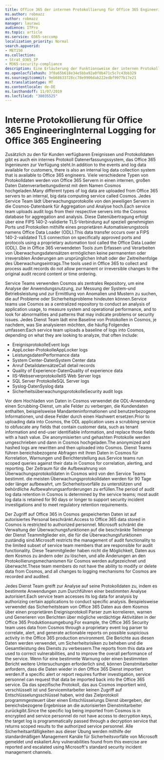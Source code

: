 ```yaml
---
title: Office 365 der internen Protokollierung für Office 365 Engineering
ms.author: robmazz
author: robmazz
manager: laurawi
audience: ITPro
ms.topic: article
ms.service: O365-seccomp
localization_priority: Normal
search.appverid:
- MET150
ms.collection:
- Strat_O365_IP
- M365-security-compliance
description: Eine Erläuterung der Funktionsweise der internen Protokollierung für Office 365 Engineering-Teams.
ms.openlocfilehash: 3f0a65b618e34e5bba92a0f0b471c5c7c43bb329
ms.sourcegitcommit: 9eb68633728cc78e9906dab222edbf9977b17e21
ms.translationtype: MT
ms.contentlocale: de-DE
ms.lasthandoff: 11/07/2019
ms.locfileid: "38035525"
---
```

# <a name="internal-logging-for-office-365-engineering"></a><span data-ttu-id="34d2c-103">Interne Protokollierung für Office 365 Engineering</span><span class="sxs-lookup"><span data-stu-id="34d2c-103">Internal Logging for Office 365 Engineering</span></span>

<span data-ttu-id="34d2c-104">Zusätzlich zu den für Kunden verfügbaren Ereignissen und Protokolldaten gibt es auch ein internes Protokoll Datenerfassungssystem, das Office 365 Ingenieuren zur Verfügung steht.</span><span class="sxs-lookup"><span data-stu-id="34d2c-104">In addition to the events and log data available for customers, there is also an internal log data collection system that is available to Office 365 engineers.</span></span> <span data-ttu-id="34d2c-105">Viele verschiedene Typen von Protokolldaten werden von Office 365 Servern in einen internen, großen Daten Datenverarbeitungsdienst mit dem Namen Cosmos hochgeladen.</span><span class="sxs-lookup"><span data-stu-id="34d2c-105">Many different types of log data are uploaded from Office 365 servers to an internal, big data computing service called Cosmos.</span></span> <span data-ttu-id="34d2c-106">Jedes Service Team lädt Überwachungsprotokolle von den jeweiligen Servern in die Cosmos-Datenbank für Aggregation und Analyse hoch.</span><span class="sxs-lookup"><span data-stu-id="34d2c-106">Each service team uploads audit logs from their respective servers into the Cosmos database for aggregation and analysis.</span></span> <span data-ttu-id="34d2c-107">Diese Datenübertragung erfolgt über eine FIPS 140-2-validierte TLS-Verbindung auf speziell genehmigten Ports und Protokollen mithilfe eines proprietären Automatisierungstools namens Office Data Loader (ODL).</span><span class="sxs-lookup"><span data-stu-id="34d2c-107">This data transfer occurs over a FIPS 140-2-validated TLS connection on specifically approved ports and protocols using a proprietary automation tool called the Office Data Loader (ODL).</span></span> <span data-ttu-id="34d2c-108">Die in Office 365 verwendeten Tools zum Erfassen und Verarbeiten von Überwachungsdatensätzen ermöglichen keine permanenten oder irreversiblen Änderungen am ursprünglichen Inhalt oder der Zeitreihenfolge des Überwachungseintrags.</span><span class="sxs-lookup"><span data-stu-id="34d2c-108">The tools used in Office 365 to collect and process audit records do not allow permanent or irreversible changes to the original audit record content or time ordering.</span></span>

<span data-ttu-id="34d2c-109">Service Teams verwenden Cosmos als zentrales Repository, um eine Analyse der Anwendungsnutzung, zur Messung der System-und Betriebsleistung und zur Ermittlung von Anomalien und Mustern zu suchen, die auf Probleme oder Sicherheitsprobleme hindeuten können.</span><span class="sxs-lookup"><span data-stu-id="34d2c-109">Service teams use Cosmos as a centralized repository to conduct an analysis of application usage, to measure system and operational performance, and to look for abnormalities and patterns that may indicate problems or security issues.</span></span> <span data-ttu-id="34d2c-110">Jedes Dienst Team lädt eine Baseline von Protokollen in Cosmos, je nachdem, was Sie analysieren möchten, die häufig Folgendes umfassen:</span><span class="sxs-lookup"><span data-stu-id="34d2c-110">Each service team uploads a baseline of logs into Cosmos, depending on what they are looking to analyze, that often include:</span></span>

- <span data-ttu-id="34d2c-111">Ereignisprotokolle</span><span class="sxs-lookup"><span data-stu-id="34d2c-111">Event logs</span></span>
- <span data-ttu-id="34d2c-112">AppLocker-Protokolle</span><span class="sxs-lookup"><span data-stu-id="34d2c-112">AppLocker logs</span></span>
- <span data-ttu-id="34d2c-113">Leistungsdaten</span><span class="sxs-lookup"><span data-stu-id="34d2c-113">Performance data</span></span>
- <span data-ttu-id="34d2c-114">System Center-Daten</span><span class="sxs-lookup"><span data-stu-id="34d2c-114">System Center data</span></span>
- <span data-ttu-id="34d2c-115">Anruf Detaildatensätze</span><span class="sxs-lookup"><span data-stu-id="34d2c-115">Call detail records</span></span>
- <span data-ttu-id="34d2c-116">Quality of Experience-Daten</span><span class="sxs-lookup"><span data-stu-id="34d2c-116">Quality of experience data</span></span>
- <span data-ttu-id="34d2c-117">IIS-Webserverprotokolle</span><span class="sxs-lookup"><span data-stu-id="34d2c-117">IIS Web Server logs</span></span>
- <span data-ttu-id="34d2c-118">SQL Server Protokolle</span><span class="sxs-lookup"><span data-stu-id="34d2c-118">SQL Server logs</span></span>
- <span data-ttu-id="34d2c-119">Syslog-Daten</span><span class="sxs-lookup"><span data-stu-id="34d2c-119">Syslog data</span></span>
- <span data-ttu-id="34d2c-120">Sicherheitsüberwachungsprotokolle</span><span class="sxs-lookup"><span data-stu-id="34d2c-120">Security audit logs</span></span>

<span data-ttu-id="34d2c-121">Vor dem Hochladen von Daten in Cosmos verwendet die ODL-Anwendung einen Scrubbing-Dienst, um alle Felder zu verbergen, die Kundendaten enthalten, beispielsweise Mandanteninformationen und benutzerbezogene Informationen, und diese Felder durch einen Hashwert ersetzen.</span><span class="sxs-lookup"><span data-stu-id="34d2c-121">Prior to uploading data into Cosmos, the ODL application uses a scrubbing service to obfuscate any fields that contain customer data, such as tenant information and end-user identifiable information, and replace those fields with a hash value.</span></span> <span data-ttu-id="34d2c-122">Die anonymisierten und gehashten Protokolle werden umgeschrieben und dann in Cosmos hochgeladen.</span><span class="sxs-lookup"><span data-stu-id="34d2c-122">The anonymized and hashed logs are rewritten and then uploaded into Cosmos.</span></span> <span data-ttu-id="34d2c-123">Dienst Teams führen bereichsbezogene Abfragen mit Ihren Daten in Cosmos für Korrelation, Warnungen und Berichterstellung aus.</span><span class="sxs-lookup"><span data-stu-id="34d2c-123">Service teams run scoped queries against their data in Cosmos for correlation, alerting, and reporting.</span></span> <span data-ttu-id="34d2c-124">Der Zeitraum für die Aufbewahrung von Überwachungsprotokolldaten in Cosmos wird von den Service Teams bestimmt. die meisten Überwachungsprotokolldaten werden für 90 Tage oder länger aufbewahrt, um Sicherheitsvorfälle zu unterstützen und behördliche Aufbewahrungsanforderungen zu erfüllen.</span><span class="sxs-lookup"><span data-stu-id="34d2c-124">The period of audit log data retention in Cosmos is determined by the service teams; most audit log data is retained for 90 days or longer to support security incident investigations and to meet regulatory retention requirements.</span></span>

<span data-ttu-id="34d2c-125">Der Zugriff auf Office 365 in Cosmos gespeicherten Daten ist auf autorisiertes Personal beschränkt.</span><span class="sxs-lookup"><span data-stu-id="34d2c-125">Access to Office 365 data stored in Cosmos is restricted to authorized personnel.</span></span> <span data-ttu-id="34d2c-126">Microsoft schränkt die Verwaltung der Überwachungsfunktionen auf die beschränkte Teilmenge der Dienst Teammitglieder ein, die für die Überwachungsfunktionen zuständig sind.</span><span class="sxs-lookup"><span data-stu-id="34d2c-126">Microsoft restricts the management of audit functionality to the limited subset of service team members that are responsible for audit functionality.</span></span> <span data-ttu-id="34d2c-127">Diese Teammitglieder haben nicht die Möglichkeit, Daten aus dem Kosmos zu ändern oder zu löschen, und alle Änderungen an den Protokollierungsmechanismen für Cosmos werden aufgezeichnet und überwacht.</span><span class="sxs-lookup"><span data-stu-id="34d2c-127">These team members do not have the ability to modify or delete data from Cosmos, and all changes to logging mechanisms for Cosmos are recorded and audited.</span></span>

<span data-ttu-id="34d2c-128">Jedes Dienst Team greift zur Analyse auf seine Protokolldaten zu, indem es bestimmte Anwendungen zum Durchführen einer bestimmten Analyse autorisiert.</span><span class="sxs-lookup"><span data-stu-id="34d2c-128">Each service team accesses its log data for analysis by authorizing certain applications to conduct specific analysis.</span></span> <span data-ttu-id="34d2c-129">Beispielsweise verwendet das Sicherheitsteam von Office 365 Daten aus dem Kosmos über einen proprietären Ereignisprotokoll Parser zum korrelieren, warnen und Generieren von Berichten über mögliche verdächtige Aktivitäten in der Office 365 Produktionsumgebung.</span><span class="sxs-lookup"><span data-stu-id="34d2c-129">For example, the Office 365 Security team uses data from Cosmos through a proprietary event log parser to correlate, alert, and generate actionable reports on possible suspicious activity in the Office 365 production environment.</span></span> <span data-ttu-id="34d2c-130">Die Berichte aus diesen Daten werden verwendet, um Sicherheitsrisiken zu beheben und die Gesamtleistung des Diensts zu verbessern.</span><span class="sxs-lookup"><span data-stu-id="34d2c-130">The reports from this data are used to correct vulnerabilities, and to improve the overall performance of the service.</span></span> <span data-ttu-id="34d2c-131">Wenn für eine bestimmte Warnung oder einen bestimmten Bericht weitere Untersuchungen erforderlich sind, können Dienstmitarbeiter anfordern, dass die Daten wieder in den Office 365 Dienst importiert werden.</span><span class="sxs-lookup"><span data-stu-id="34d2c-131">If a specific alert or report requires further investigation, service personnel can request that data be imported back into the Office 365 service.</span></span> <span data-ttu-id="34d2c-132">Da das spezifische Protokoll, das aus Cosmos importiert wird, verschlüsselt ist und Servicemitarbeiter keinen Zugriff auf Entschlüsselungsschlüssel haben, wird das Zielprotokoll programmgesteuert über einen Entschlüsselungs Dienst übergeben, der bereichsbezogene Ergebnisse an die autorisierten Dienstmitarbeiter zurückgibt.</span><span class="sxs-lookup"><span data-stu-id="34d2c-132">Since the specific log being imported from Cosmos is in encrypted and service personnel do not have access to decryption keys, the target log is programmatically passed through a decryption service that returns scoped results to the authorized service personnel.</span></span> <span data-ttu-id="34d2c-133">Alle Sicherheitsanfälligkeiten aus dieser Übung werden mithilfe der standardmäßigen Management Kanäle für Sicherheitsvorfälle von Microsoft gemeldet und eskaliert.</span><span class="sxs-lookup"><span data-stu-id="34d2c-133">Any vulnerabilities found from this exercise are reported and escalated using Microsoft's standard security incident management channels.</span></span>
